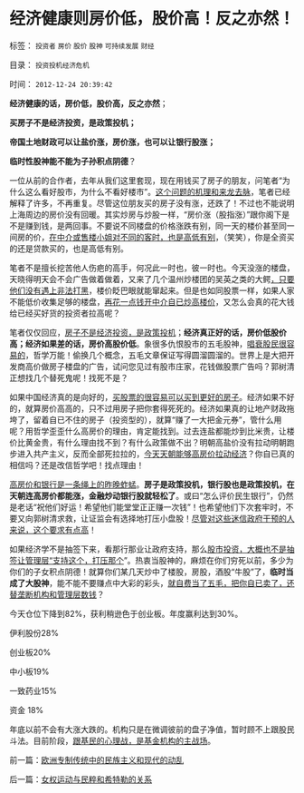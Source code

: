 # 经济健康则房价低，股价高！反之亦然！

标签： `投资者` `房价` `股价` `股神` `可持续发展` `财经` 

目录： `投资投机经济危机`

时间： `2012-12-24 20:39:42`

**经济健康的话，房价低，股价高，反之亦然**；

**买房子不是经济投资，是政策投机；**

**帝国土地财政可以让盐价涨，房价涨，也可以让银行股涨；**

**临时性股神能不能为子孙积点阴德**？

一位从前的合作者，去年从我们这里套现，现在用钱买了房子的朋友，问笔者“为什么这么看好股市，为什么不看好楼市”。[这个问题的机理和来龙去脉](../../../2011/5/11/生意好做自然房价暴跌，市盈率暴跌.md)，笔者已经解释了许多，不再重复。尽管这位朋友买的房子没有涨，还跌了！不过也不能说明上海周边的房价没有回暖。其实炒房与炒股一样，“房价涨（股指涨）”跟你阁下是不是赚到钱，是两回事。不要说不同楼盘的价格涨跌有别，同一天的楼价甚至同一间房的价，[在中介或售楼小姐对不同的客时，也是高低有别](../../../2007/9/30/房地产中介成了房价狂涨的催化剂.md)，（笑笑），你是全资买的还是贷款买的，也是高低有别。

笔者不是擅长挖苦他人伤疤的高手，何况此一时也，彼一时也。今天没涨的楼盘，天晓得明天会不会广告做着做着，又来了几个温州炒楼团的吴英之类的大鳄[，只要他们没有遇上非法打黑](../../../2012/4/25/“受害者举证”排除斯大林正义.md)，楼价眨巴眼就能窜起来。但是也如同股票一样，如果人家不能低价收集足够的楼盘，[再花一点钱开中介自已炒高楼价](../../../2008/8/6/楼市股市艺术品等坐庄的异同.md)，又怎么会真的花大钱给已经买好货的投资者拉高呢？

笔者仅仅回应，[房子不是经济投资，是政策投机](../../../2011/1/2/炒房不要“懂经济”，打压房价都是买入的良机.md)；**经济真正好的话，房价低股价高；经济如果差的话，房价高股价低**。象很多仇恨股市的五毛股神，[唱衰股民很容易的](../../../2011/12/22/经济学让您明白股神唱空唱多背后的玄妙.md)，哲学万能！偷换几个概念，五毛文章保证写得圆溜圆溜的。世界上是大把开发商高价做房子楼盘的广告，试问您见过有股市庄家，花钱做股票广告吗？郭树清正想找几个替死鬼呢！找死不是？

如果中国经济真的是向好的，[买股票的很容易可以买到更好的房子](../../../2007/8/31/房地产股和券商股，是中国股市中最大的泡沫.md)。经济如果不好的，就算房价高高的，只不过用房子把你套得死死的。经济如果真的让地产财政拖垮了，留着自已不住的房子（投资型的），就算“赚了一大把金元券”，管什么用呢？用哲学歪歪什么高房价的理由，肯定能找到。过去连盐都能炒到比米贵，让楼价比黄金贵，有什么理由找不到？有什么政策做不出？明朝高盐价没有拉动明朝跑步进入共产主义，反而全部死拉拉的，[今天天朝能够高房价拉动经济](../../../2007/9/27/减少房地产泡沫破裂危害的上中下策.md)？你自已真的相信吗？还是改信哲学吧！找点理由！

[高房价和银行是一条绳上的昨晚蚱蜢](../../../2007/9/19/银行地产在股市里是一根草上的蚱猛.md)。**房子是政策投机，银行股也是政策投机，在天朝连高房价都能涨，金融炒动银行股就轻松了**。或曰“怎么评价民生银行”，仍然是老话“祝他们好运！希望他们能堂堂正正赚一次钱”！也希望他们下次套牢时，不要又向郭树清求救，让证监会有选择地打压小盘股！[尽管对这些迷信政府干预的人来说，这个要求有点高](../../../2011/5/18/否定市场的五毛股神信仰什么？.md)！

如果经济学不是抽签下来，看那行那业让政府支持，那么[股市投资，大概也不是抽签让管理层“支持这个，打压那个](../../../2010/9/14/股票市场价格陪审团！.md)”。热衷当股神的，麻烦在你们穷死以前，多少为你们的子女积点阴德！就算你们某几天炒中了楼股，房股，酒股“牛股”了，**临时当成了大股神**，能不能不要赚点中大彩的彩头，[就自费当了五毛，把你自已卖了，还替垄断机构和管理层数钱](../../../2012/8/28/损人不利已的愚暴贱民.md)？

今天仓位下降到82%，获利稍逊色于创业板。年度赢利达到30%。

伊利股份28%

创业板20%

中小板19%

一致药业15%

资金 18%

年底以前不会有大涨大跌的。机构只是在微调彼前的盘子净值，暂时顾不上跟股民斗法。目前阶段，[跟基民的心理战，是基金机构的主战场](../../../2012/12/11/基金年末砸盘是基金经理自利的理性行为.md)。



前一篇：[欧洲专制传统中的民族主义和现代的动乱](../../../2012/12/24/欧洲专制传统中的民族主义和现代的动乱.md)

后一篇：[女权运动与民粹和希特勒的关系](../../../2012/12/25/女权运动与民粹和希特勒的关系.md)